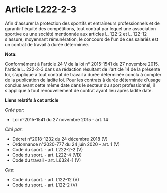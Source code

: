 # Article L222-2-3

Afin d'assurer la protection des sportifs et entraîneurs professionnels et de garantir l'équité des compétitions, tout
contrat par lequel une association sportive ou une société mentionnée aux articles L. 122-2 et L. 122-12 s'assure, moyennant
rémunération, le concours de l'un de ces salariés est un contrat de travail à durée déterminée.

**Nota:**

Conformément à l'article 24 V de la loi n° 2015-1541 du 27 novembre 2015, l'article L. 222-2-3 dans sa rédaction résultant de
l'article 14 de la présente loi, s'applique à tout contrat de travail à durée déterminée conclu à compter de la publication
de ladite loi. Pour les contrats à durée déterminée d'usage conclus avant cette même date dans le secteur du sport
professionnel, il s'applique à tout renouvellement de contrat ayant lieu après ladite date.

**Liens relatifs à cet article**

_Créé par_:

  - Loi n°2015-1541 du 27 novembre 2015 - art. 14

_Cité par_:

  - Décret n°2018-1232 du 24 décembre 2018 (V)
  - Ordonnance n°2020-777 du 24 juin 2020 - art. 1 (V)
  - Code du sport. - art. L222-2-2 (V)
  - Code du sport. - art. L222-4 (VD)
  - Code du travail - art. L6324-1 (V)

_Cite_:

  - Code du sport. - art. L122-12 (V)
  - Code du sport. - art. L122-2 (V)
